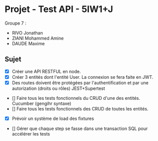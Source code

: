 # Projet - Test API - 5IW1+J

Groupe 7 :
- RIVO Jonathan
- ZIANI Mohammed Amine
- DAUDE Maxime

## Sujet
- [x] Créer une API RESTFUL en node.
- [x] Créer 3 entités dont l'entité User.
La connexion se fera faite en JWT.
- [x] Des routes doivent être protégées par l'authentification et par une autorization (droits ou rôles)
JEST+Supertest
 - [] Faire tous les tests fonctionnels du CRUD d'une des entités.
Cucumber (gengihr syntaxe)
 - [] Faire tous les tests fonctionnels des CRUD de toutes les entités.
 - [x] Prévoir un système de load des fixtures
 - [] Gérer que chaque step se fasse dans une transaction SQL pour accélérer les tests
